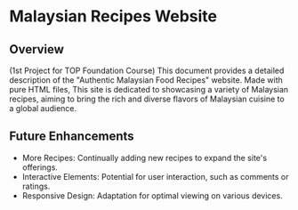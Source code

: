 # Malaysian Recipes Website

## Overview
(1st Project for TOP Foundation Course)
This document provides a detailed description of the "Authentic Malaysian Food Recipes" website. Made with pure HTML files, This site is dedicated to showcasing a variety of Malaysian recipes, aiming to bring the rich and diverse flavors of Malaysian cuisine to a global audience. 

## Future Enhancements
- More Recipes: Continually adding new recipes to expand the site's offerings.
- Interactive Elements: Potential for user interaction, such as comments or ratings.
- Responsive Design: Adaptation for optimal viewing on various devices.

